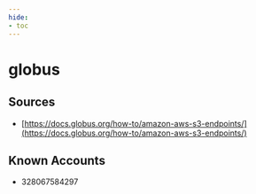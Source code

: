 ```yaml
---
hide:
- toc
---
```


# globus

## Sources

*   [https://docs.globus.org/how-to/amazon-aws-s3-endpoints/](https://docs.globus.org/how-to/amazon-aws-s3-endpoints/)

## Known Accounts

*   328067584297